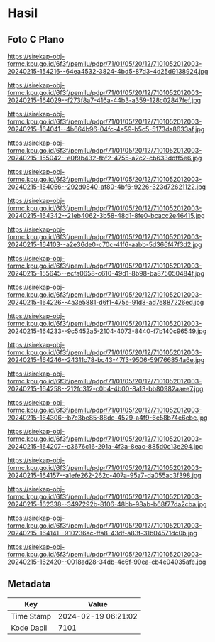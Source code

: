 # Hasil

## Foto C Plano

https://sirekap-obj-formc.kpu.go.id/6f3f/pemilu/pdpr/71/01/05/20/12/7101052012003-20240215-154216--64ea4532-3824-4bd5-87d3-4d25d9138924.jpg

https://sirekap-obj-formc.kpu.go.id/6f3f/pemilu/pdpr/71/01/05/20/12/7101052012003-20240215-164029--f273f8a7-416a-44b3-a359-128c02847fef.jpg

https://sirekap-obj-formc.kpu.go.id/6f3f/pemilu/pdpr/71/01/05/20/12/7101052012003-20240215-164041--4b664b96-04fc-4e59-b5c5-5173da8633af.jpg

https://sirekap-obj-formc.kpu.go.id/6f3f/pemilu/pdpr/71/01/05/20/12/7101052012003-20240215-155042--e0f9b432-fbf2-4755-a2c2-cb633ddff5e6.jpg

https://sirekap-obj-formc.kpu.go.id/6f3f/pemilu/pdpr/71/01/05/20/12/7101052012003-20240215-164056--292d0840-af80-4bf6-9226-323d72621122.jpg

https://sirekap-obj-formc.kpu.go.id/6f3f/pemilu/pdpr/71/01/05/20/12/7101052012003-20240215-164342--21eb4062-3b58-48d1-8fe0-bcacc2e46415.jpg

https://sirekap-obj-formc.kpu.go.id/6f3f/pemilu/pdpr/71/01/05/20/12/7101052012003-20240215-164103--a2e36de0-c70c-41f6-aabb-5d366f47f3d2.jpg

https://sirekap-obj-formc.kpu.go.id/6f3f/pemilu/pdpr/71/01/05/20/12/7101052012003-20240215-155645--ecfa0658-c610-49d1-8b98-ba875050484f.jpg

https://sirekap-obj-formc.kpu.go.id/6f3f/pemilu/pdpr/71/01/05/20/12/7101052012003-20240215-164226--4a3e5881-d6f1-475e-91d8-ad7e887226ed.jpg

https://sirekap-obj-formc.kpu.go.id/6f3f/pemilu/pdpr/71/01/05/20/12/7101052012003-20240215-164233--9c5452a5-2104-4073-8440-f7b140c96549.jpg

https://sirekap-obj-formc.kpu.go.id/6f3f/pemilu/pdpr/71/01/05/20/12/7101052012003-20240215-164246--24311c78-bc43-47f3-9506-59f766854a6e.jpg

https://sirekap-obj-formc.kpu.go.id/6f3f/pemilu/pdpr/71/01/05/20/12/7101052012003-20240215-164258--212fc312-c0b4-4b00-8a13-bb80982aaee7.jpg

https://sirekap-obj-formc.kpu.go.id/6f3f/pemilu/pdpr/71/01/05/20/12/7101052012003-20240215-164306--b7c3be85-88de-4529-a4f9-6e58b74e6ebe.jpg

https://sirekap-obj-formc.kpu.go.id/6f3f/pemilu/pdpr/71/01/05/20/12/7101052012003-20240215-164207--c3676c16-291a-4f3a-8eac-885d0c13e294.jpg

https://sirekap-obj-formc.kpu.go.id/6f3f/pemilu/pdpr/71/01/05/20/12/7101052012003-20240215-164157--a1efe262-262c-407a-95a7-da055ac3f398.jpg

https://sirekap-obj-formc.kpu.go.id/6f3f/pemilu/pdpr/71/01/05/20/12/7101052012003-20240215-162338--3497292b-8106-48bb-98ab-b68f77da2cba.jpg

https://sirekap-obj-formc.kpu.go.id/6f3f/pemilu/pdpr/71/01/05/20/12/7101052012003-20240215-164141--910236ac-ffa8-43df-a83f-31b04571dc0b.jpg

https://sirekap-obj-formc.kpu.go.id/6f3f/pemilu/pdpr/71/01/05/20/12/7101052012003-20240215-162420--0018ad28-34db-4c6f-90ea-cb4e04035afe.jpg


## Metadata

| Key        | Value               |
| ---------- | ------------------- |
| Time Stamp | 2024-02-19 06:21:02 |
| Kode Dapil | 7101                |



